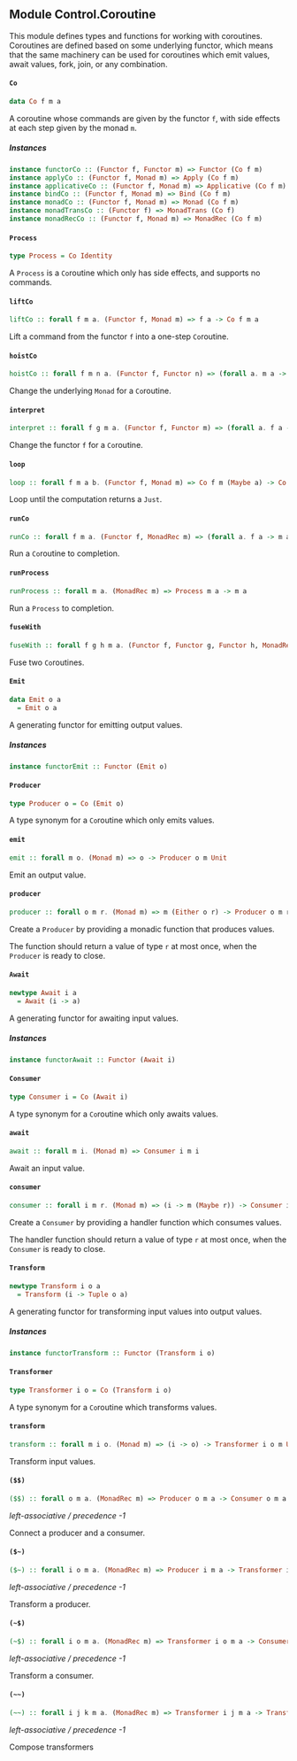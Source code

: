 ## Module Control.Coroutine

This module defines types and functions for working with coroutines.
Coroutines are defined based on some underlying functor, which means that
the same machinery can be used for coroutines which emit values, await values,
fork, join, or any combination.

#### `Co`

``` purescript
data Co f m a
```

A coroutine whose commands are given by the functor `f`, with side effects
at each step given by the monad `m`.

##### Instances
``` purescript
instance functorCo :: (Functor f, Functor m) => Functor (Co f m)
instance applyCo :: (Functor f, Monad m) => Apply (Co f m)
instance applicativeCo :: (Functor f, Monad m) => Applicative (Co f m)
instance bindCo :: (Functor f, Monad m) => Bind (Co f m)
instance monadCo :: (Functor f, Monad m) => Monad (Co f m)
instance monadTransCo :: (Functor f) => MonadTrans (Co f)
instance monadRecCo :: (Functor f, Monad m) => MonadRec (Co f m)
```

#### `Process`

``` purescript
type Process = Co Identity
```

A `Process` is a `Co`routine which only has side effects, and supports no commands.

#### `liftCo`

``` purescript
liftCo :: forall f m a. (Functor f, Monad m) => f a -> Co f m a
```

Lift a command from the functor `f` into a one-step `Co`routine.

#### `hoistCo`

``` purescript
hoistCo :: forall f m n a. (Functor f, Functor n) => (forall a. m a -> n a) -> Co f m a -> Co f n a
```

Change the underlying `Monad` for a `Co`routine.

#### `interpret`

``` purescript
interpret :: forall f g m a. (Functor f, Functor m) => (forall a. f a -> g a) -> Co f m a -> Co g m a
```

Change the functor `f` for a `Co`routine.

#### `loop`

``` purescript
loop :: forall f m a b. (Functor f, Monad m) => Co f m (Maybe a) -> Co f m a
```

Loop until the computation returns a `Just`.

#### `runCo`

``` purescript
runCo :: forall f m a. (Functor f, MonadRec m) => (forall a. f a -> m a) -> Co f m a -> m a
```

Run a `Co`routine to completion.

#### `runProcess`

``` purescript
runProcess :: forall m a. (MonadRec m) => Process m a -> m a
```

Run a `Process` to completion.

#### `fuseWith`

``` purescript
fuseWith :: forall f g h m a. (Functor f, Functor g, Functor h, MonadRec m) => (forall a b c. (a -> b -> c) -> f a -> g b -> h c) -> Co f m a -> Co g m a -> Co h m a
```

Fuse two `Co`routines.

#### `Emit`

``` purescript
data Emit o a
  = Emit o a
```

A generating functor for emitting output values.

##### Instances
``` purescript
instance functorEmit :: Functor (Emit o)
```

#### `Producer`

``` purescript
type Producer o = Co (Emit o)
```

A type synonym for a `Co`routine which only emits values.

#### `emit`

``` purescript
emit :: forall m o. (Monad m) => o -> Producer o m Unit
```

Emit an output value.

#### `producer`

``` purescript
producer :: forall o m r. (Monad m) => m (Either o r) -> Producer o m r
```

Create a `Producer` by providing a monadic function that produces values.

The function should return a value of type `r` at most once, when the
`Producer` is ready to close.

#### `Await`

``` purescript
newtype Await i a
  = Await (i -> a)
```

A generating functor for awaiting input values.

##### Instances
``` purescript
instance functorAwait :: Functor (Await i)
```

#### `Consumer`

``` purescript
type Consumer i = Co (Await i)
```

A type synonym for a `Co`routine which only awaits values.

#### `await`

``` purescript
await :: forall m i. (Monad m) => Consumer i m i
```

Await an input value.

#### `consumer`

``` purescript
consumer :: forall i m r. (Monad m) => (i -> m (Maybe r)) -> Consumer i m r
```

Create a `Consumer` by providing a handler function which consumes values.

The handler function should return a value of type `r` at most once, when the
`Consumer` is ready to close.

#### `Transform`

``` purescript
newtype Transform i o a
  = Transform (i -> Tuple o a)
```

A generating functor for transforming input values into output values.

##### Instances
``` purescript
instance functorTransform :: Functor (Transform i o)
```

#### `Transformer`

``` purescript
type Transformer i o = Co (Transform i o)
```

A type synonym for a `Co`routine which transforms values.

#### `transform`

``` purescript
transform :: forall m i o. (Monad m) => (i -> o) -> Transformer i o m Unit
```

Transform input values.

#### `($$)`

``` purescript
($$) :: forall o m a. (MonadRec m) => Producer o m a -> Consumer o m a -> Process m a
```

_left-associative / precedence -1_

Connect a producer and a consumer.

#### `($~)`

``` purescript
($~) :: forall i o m a. (MonadRec m) => Producer i m a -> Transformer i o m a -> Producer o m a
```

_left-associative / precedence -1_

Transform a producer.

#### `(~$)`

``` purescript
(~$) :: forall i o m a. (MonadRec m) => Transformer i o m a -> Consumer o m a -> Consumer i m a
```

_left-associative / precedence -1_

Transform a consumer.

#### `(~~)`

``` purescript
(~~) :: forall i j k m a. (MonadRec m) => Transformer i j m a -> Transformer j k m a -> Transformer i k m a
```

_left-associative / precedence -1_

Compose transformers


